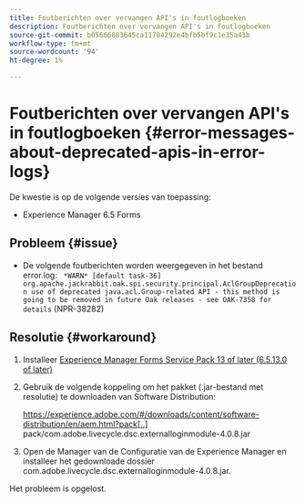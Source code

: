 ```yaml
---
title: Foutberichten over vervangen API's in foutlogboeken
description: Foutberichten over vervangen API's in foutlogboeken
source-git-commit: b05666883645ca11784292e4bfb5bf9c1e35a43b
workflow-type: tm+mt
source-wordcount: '94'
ht-degree: 1%

---
```



# Foutberichten over vervangen API&#39;s in foutlogboeken {#error-messages-about-deprecated-apis-in-error-logs}

De kwestie is op de volgende versies van toepassing:

* Experience Manager 6.5 Forms

## Probleem {#issue}

* De volgende foutberichten worden weergegeven in het bestand error.log:
  ` *WARN* [default task-36] org.apache.jackrabbit.oak.spi.security.principal.AclGroupDeprecation use of deprecated java.acl.Group-related API - this method is going to be removed in future Oak releases - see OAK-7358 for details` (NPR-38282)

## Resolutie {#workaround}

1. Installeer [ Experience Manager Forms Service Pack 13 of later (6.5.13.0 of later) ](https://experienceleague.adobe.com/docs/experience-manager-65/release-notes/release-notes.html)
1. Gebruik de volgende koppeling om het pakket (.jar-bestand met resolutie) te downloaden van Software Distribution:

   https://experience.adobe.com/#/downloads/content/software-distribution/en/aem.html?pack[..] pack/com.adobe.livecycle.dsc.externalloginmodule-4.0.8.jar

1. Open de Manager van de Configuratie van de Experience Manager en installeer het gedownloade dossier com.adobe.livecycle.dsc.externalloginmodule-4.0.8.jar.

Het probleem is opgelost.